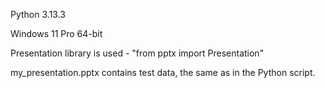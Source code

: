Python 3.13.3 

Windows 11 Pro 64-bit

Presentation library is used - "from pptx import Presentation"

my_presentation.pptx contains test data, the same as in the Python script. 

